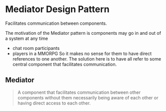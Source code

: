 # Mediator Design Pattern
Facilitates communication between components. 

The motivation of the Mediator pattern is components may go in and out of a system at any time
  - chat room participants
  - players in a MMORPG
So it makes no sense for them to have direct references to one another.
The solution here is to have all refer to some central component that facilitates communication.

## Mediator
> A component that facilitates communication between other components without them necessarily being aware of each other or having direct access to each other.